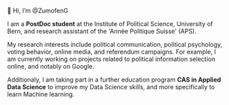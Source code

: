 👋 Hi, I’m @ZumofenG

I am a **PostDoc student** at the Institute of Political Science, University of Bern, and research assistant of the 'Année Politique Suisse' (APS). 
 
My research interests include political communication, political psychology, voting behavior, online media, and referendum campaigns.
For example, I am currently working on projects related to political information selection online, and notably on Google. 
 
Additionaly, I am taking part in a further education program **CAS in Applied Data Science** to improve my Data Science skills, and more specifically to learn Machine learning. 

